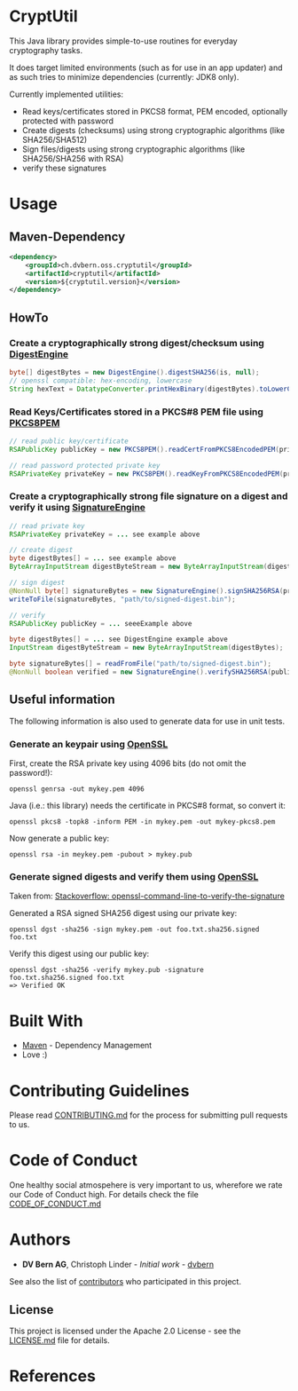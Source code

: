 # CryptUtil
This Java library provides simple-to-use routines for everyday cryptography tasks.

It does target limited environments (such as for use in an app updater) and as such tries to
minimize dependencies (currently: JDK8 only).

Currently implemented utilities:
* Read keys/certificates stored in PKCS8 format, PEM encoded, optionally protected with password
* Create digests (checksums) using strong cryptographic algorithms (like SHA256/SHA512)
* Sign files/digests using strong cryptographic algorithms (like SHA256/SHA256 with RSA)
* verify these signatures


# Usage

<What things you need to install and how to install them>

## Maven-Dependency

```xml
<dependency>
	<groupId>ch.dvbern.oss.cryptutil</groupId>
	<artifactId>cryptutil</artifactId>
	<version>${cryptutil.version}</version>
</dependency>
```

## HowTo

### Create a cryptographically strong digest/checksum using [DigestEngine](src/main/java/ch/dvbern/lib/cryptutil/DigestEngine.java)
```java
byte[] digestBytes = new DigestEngine().digestSHA256(is, null);
// openssl compatible: hex-encoding, lowercase
String hexText = DatatypeConverter.printHexBinary(digestBytes).toLowerCase(Locale.US);
```

### Read Keys/Certificates stored in a PKCS#8 PEM file using [PKCS8PEM](src/main/java/ch/dvbern/lib/cryptutil/fileformats/PKCS8PEM.java)
```java
// read public key/certificate
RSAPublicKey publicKey = new PKCS8PEM().readCertFromPKCS8EncodedPEM(privateKeyURL.openStream());

// read password protected private key
RSAPrivateKey privateKey = new PKCS8PEM().readKeyFromPKCS8EncodedPEM(privateKeyURL.openStream(), "asdffdsa");
```

### Create a cryptographically strong file signature on a digest and verify it using [SignatureEngine](src/main/java/ch/dvbern/lib/cryptutil/SignatureEngine.java)
```java
// read private key
RSAPrivateKey privateKey = ... see example above

// create digest
byte digestBytes[] = ... see example above
ByteArrayInputStream digestByteStream = new ByteArrayInputStream(digestBytes);

// sign digest
@NonNull byte[] signatureBytes = new SignatureEngine().signSHA256RSA(privateKey, digestByteStream, null);
writeToFile(signatureBytes, "path/to/signed-digest.bin");
```

```java
// verify
RSAPublicKey publicKey = ... seeeExample above

byte digestBytes[] = ... see DigestEngine example above
InputStream digestByteStream = new ByteArrayInputStream(digestBytes);

byte signatureBytes[] = readFromFile("path/to/signed-digest.bin");
@NonNull boolean verified = new SignatureEngine().verifySHA256RSA(publicKey, digestByteStream, signatureBytes, null);

```


## Useful information
The following information is also used to generate data for use in unit tests.

### Generate an keypair using [OpenSSL]
First, create the RSA private key using 4096 bits (do not omit the password!):
```
openssl genrsa -out mykey.pem 4096
```

Java (i.e.: this library) needs the certificate in PKCS#8 format, so convert it:
```
openssl pkcs8 -topk8 -inform PEM -in mykey.pem -out mykey-pkcs8.pem
```                       

Now generate a public key:
```
openssl rsa -in meykey.pem -pubout > mykey.pub
```

### Generate signed digests and verify them using [OpenSSL]
Taken from: [Stackoverflow: openssl-command-line-to-verify-the-signature]

Generated a RSA signed SHA256 digest using our private key:
```
openssl dgst -sha256 -sign mykey.pem -out foo.txt.sha256.signed foo.txt 
```

Verify this digest using our public key:
```
openssl dgst -sha256 -verify mykey.pub -signature foo.txt.sha256.signed foo.txt
=> Verified OK
```

# Built With
* [Maven] - Dependency Management
* Love :)

# Contributing Guidelines

Please read [CONTRIBUTING.md](CONTRIBUTING.md) for the process for submitting pull requests to us.

# Code of Conduct

One healthy social atmospehere is very important to us, wherefore we rate our Code of Conduct high. For details check
 the file [CODE_OF_CONDUCT.md](CODE_OF_CONDUCT.md)

# Authors

* **DV Bern AG**, Christoph Linder - *Initial work* - [dvbern]

See also the list of [contributors](https://github.com/dvbern/cryptutil/contributors) who participated in this project.

## License

This project is licensed under the Apache 2.0 License - see the [LICENSE.md](LICENSE.md) file for details.



# References
[dvbern]: https://github.com/dvbern
[OpenSSL]: https://www.openssl.org/
[Maven]: https://maven.apache.org/
[Stackoverflow: openssl-command-line-to-verify-the-signature]: https://stackoverflow.com/questions/5140425/openssl-command-line-to-verify-the-signature
